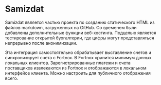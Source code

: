 # Samizdat

Samizdat является частью проекта по созданию статического HTML из файлов markdown, загруженных на GitHub.
Со временем были добавлены дополнительные функции веб-хостинга.
Подцелью является тестирование открытой бухгалтерии, где цифры могут представляться непрерывно после анонимизации.

Эта интеграция самостоятельно обрабатывает выставление счетов и синхронизирует счета с Fortnox.
В Fortnox хранится минимум данных локальных клиентов.
Зарегистрированные платежи и счета поставщиков извлекаются из Fortnox и отображаются в локальном интерфейсе клиента.
Можно настроить для публичного отображения всего.
